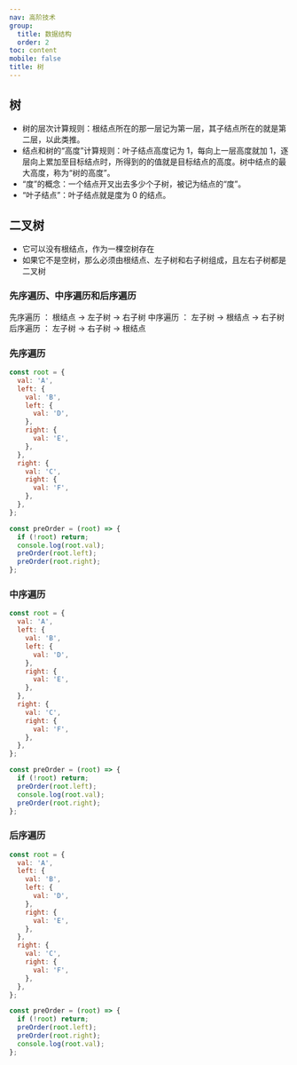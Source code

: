 ```yaml
---
nav: 高阶技术
group:
  title: 数据结构
  order: 2
toc: content
mobile: false
title: 树
---
```


## 树

- 树的层次计算规则：根结点所在的那一层记为第一层，其子结点所在的就是第二层，以此类推。
- 结点和树的“高度”计算规则：叶子结点高度记为 1，每向上一层高度就加 1，逐层向上累加至目标结点时，所得到的的值就是目标结点的高度。树中结点的最大高度，称为“树的高度”。
- “度”的概念：一个结点开叉出去多少个子树，被记为结点的“度”。
- “叶子结点”：叶子结点就是度为 0 的结点。

## 二叉树

- 它可以没有根结点，作为一棵空树存在
- 如果它不是空树，那么必须由根结点、左子树和右子树组成，且左右子树都是二叉树

### 先序遍历、中序遍历和后序遍历

先序遍历 ： 根结点 -> 左子树 -> 右子树
中序遍历 ： 左子树 -> 根结点 -> 右子树
后序遍历 ： 左子树 -> 右子树 -> 根结点

### 先序遍历

```js
const root = {
  val: 'A',
  left: {
    val: 'B',
    left: {
      val: 'D',
    },
    right: {
      val: 'E',
    },
  },
  right: {
    val: 'C',
    right: {
      val: 'F',
    },
  },
};

const preOrder = (root) => {
  if (!root) return;
  console.log(root.val);
  preOrder(root.left);
  preOrder(root.right);
};
```

### 中序遍历

```js
const root = {
  val: 'A',
  left: {
    val: 'B',
    left: {
      val: 'D',
    },
    right: {
      val: 'E',
    },
  },
  right: {
    val: 'C',
    right: {
      val: 'F',
    },
  },
};

const preOrder = (root) => {
  if (!root) return;
  preOrder(root.left);
  console.log(root.val);
  preOrder(root.right);
};
```

### 后序遍历

```js
const root = {
  val: 'A',
  left: {
    val: 'B',
    left: {
      val: 'D',
    },
    right: {
      val: 'E',
    },
  },
  right: {
    val: 'C',
    right: {
      val: 'F',
    },
  },
};

const preOrder = (root) => {
  if (!root) return;
  preOrder(root.left);
  preOrder(root.right);
  console.log(root.val);
};
```
